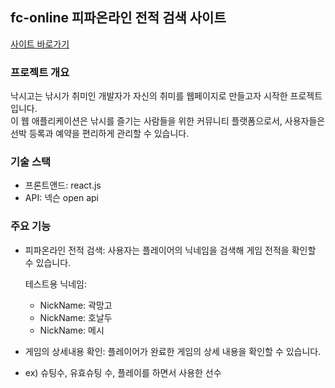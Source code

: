 ## fc-online 피파온라인 전적 검색 사이트
<a href="https://fc-online-85987.web.app/">사이트 바로가기</a>
### 프로젝트 개요
낙시고는 낚시가 취미인 개발자가 자신의 취미를 웹페이지로 만들고자 시작한 프로젝트입니다.<br> 
이 웹 애플리케이션은 낚시를 즐기는 사람들을 위한 커뮤니티 플랫폼으로서, 사용자들은 선박 등록과 예약을 편리하게 관리할 수 있습니다.

### 기술 스택
- 프론트앤드: react.js
- API: 넥슨 open api

### 주요 기능
- 피파온라인 전적 검색: 사용자는 플레이어의 닉네임을 검색해 게임 전적을 확인할 수 있습니다.

  테스트용 닉네임:
  - NickName: 곽망고
  - NickName: 호날두
  - NickName: 메시

- 게임의 상세내용 확인: 플레이어가 완료한 게임의 상세 내용을 확인할 수 있습니다.
- 
  ex) 슈팅수, 유효슈팅 수, 플레이를 하면서 사용한 선수

